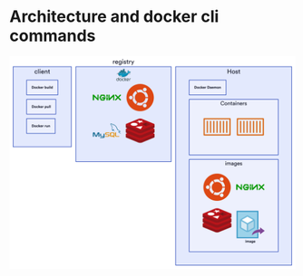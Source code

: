 Architecture and docker cli commands
==============

<img src="./Architecture and docker cli commands.png" />

